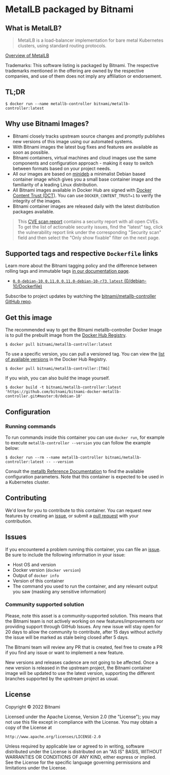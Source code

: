 # MetalLB packaged by Bitnami

## What is MetalLB?

> MetalLB is a load-balancer implementation for bare metal Kubernetes clusters, using standard routing protocols.


[Overview of MetalLB](https://metallb.universe.tf/)

Trademarks: This software listing is packaged by Bitnami. The respective trademarks mentioned in the offering are owned by the respective companies, and use of them does not imply any affiliation or endorsement.

## TL;DR

```console
$ docker run --name metallb-controller bitnami/metallb-controller:latest
```

## Why use Bitnami Images?

* Bitnami closely tracks upstream source changes and promptly publishes new versions of this image using our automated systems.
* With Bitnami images the latest bug fixes and features are available as soon as possible.
* Bitnami containers, virtual machines and cloud images use the same components and configuration approach - making it easy to switch between formats based on your project needs.
* All our images are based on [minideb](https://github.com/bitnami/minideb) a minimalist Debian based container image which gives you a small base container image and the familiarity of a leading Linux distribution.
* All Bitnami images available in Docker Hub are signed with [Docker Content Trust (DCT)](https://docs.docker.com/engine/security/trust/content_trust/). You can use `DOCKER_CONTENT_TRUST=1` to verify the integrity of the images.
* Bitnami container images are released daily with the latest distribution packages available.


> This [CVE scan report](https://quay.io/repository/bitnami/metallb-controller?tab=tags) contains a security report with all open CVEs. To get the list of actionable security issues, find the "latest" tag, click the vulnerability report link under the corresponding "Security scan" field and then select the "Only show fixable" filter on the next page.

## Supported tags and respective `Dockerfile` links

Learn more about the Bitnami tagging policy and the difference between rolling tags and immutable tags [in our documentation page](https://docs.bitnami.com/tutorials/understand-rolling-tags-containers/).


* [`0`, `0-debian-10`, `0.11.0`, `0.11.0-debian-10-r73`, `latest` (0/debian-10/Dockerfile)](https://github.com/bitnami/bitnami-docker-metallb-controller/blob/0.11.0-debian-10-r73/0/debian-10/Dockerfile)

Subscribe to project updates by watching the [bitnami/metallb-controller GitHub repo](https://github.com/bitnami/bitnami-docker-metallb-controller).

## Get this image

The recommended way to get the Bitnami metallb-controller Docker Image is to pull the prebuilt image from the [Docker Hub Registry](https://hub.docker.com/r/bitnami/metallb-controller).

```console
$ docker pull bitnami/metallb-controller:latest
```

To use a specific version, you can pull a versioned tag. You can view the [list of available versions](https://hub.docker.com/r/bitnami/metallb-controller/tags/) in the Docker Hub Registry.

```console
$ docker pull bitnami/metallb-controller:[TAG]
```

If you wish, you can also build the image yourself.

```console
$ docker build -t bitnami/metallb-controller:latest 'https://github.com/bitnami/bitnami-docker-metallb-controller.git#master:0/debian-10'
```

## Configuration

### Running commands

To run commands inside this container you can use `docker run`, for example to execute `metallb-controller --version` you can follow the example below:

```console
$ docker run --rm --name metallb-controller bitnami/metallb-controller:latest -- --version
```

Consult the [metallb Reference Documentation](https://metallb.universe.tf/configuration/) to find the available configuration parameters. Note that this container is expected to be used in a Kubernetes cluster.

## Contributing

We'd love for you to contribute to this container. You can request new features by creating an [issue](https://github.com/bitnami/bitnami-docker-metallb-controller/issues), or submit a [pull request](https://github.com/bitnami/bitnami-docker-metallb-controller/pulls) with your contribution.

## Issues

If you encountered a problem running this container, you can file an [issue](https://github.com/bitnami/bitnami-docker-metallb-controller/issues/new). Be sure to include the following information in your issue:

- Host OS and version
- Docker version (`docker version`)
- Output of `docker info`
- Version of this container
- The command you used to run the container, and any relevant output you saw (masking any sensitive information)

### Community supported solution

Please, note this asset is a community-supported solution. This means that the Bitnami team is not actively working on new features/improvements nor providing support through GitHub Issues. Any new issue will stay open for 20 days to allow the community to contribute, after 15 days without activity the issue will be marked as stale being closed after 5 days.

The Bitnami team will review any PR that is created, feel free to create a PR if you find any issue or want to implement a new feature.

New versions and releases cadence are not going to be affected. Once a new version is released in the upstream project, the Bitnami container image will be updated to use the latest version, supporting the different branches supported by the upstream project as usual.

## License

Copyright &copy; 2022 Bitnami

Licensed under the Apache License, Version 2.0 (the "License");
you may not use this file except in compliance with the License.
You may obtain a copy of the License at

    http://www.apache.org/licenses/LICENSE-2.0

Unless required by applicable law or agreed to in writing, software
distributed under the License is distributed on an "AS IS" BASIS,
WITHOUT WARRANTIES OR CONDITIONS OF ANY KIND, either express or implied.
See the License for the specific language governing permissions and
limitations under the License.
